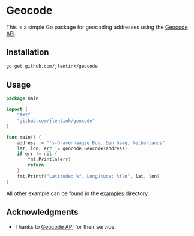 # Geocode

This is a simple Go package for geocoding addresses using the [Geocode API](https://geocode.maps.co/).

## Installation

```bash
go get github.com/jlentink/geocode
```

## Usage

```go
package main

import (
    "fmt"
    "github.com/jlentink/geocode"
)

func main() {
    address := "'s-Gravenhaagse Bos, Den haag, Netherlands"
    lat, lon, err := geocode.Geocode(address)
    if err != nil {
        fmt.Println(err)
        return
    }
    fmt.Printf("Latitude: %f, Longitude: %f\n", lat, lon)
}
```
All other example can be found in the [examples](examples) directory.

## Acknowledgments

* Thanks to [Geocode API](https://geocode.maps.co/) for their service.